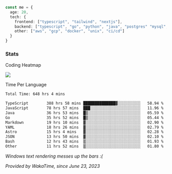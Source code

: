 ```ts
const me = {
  age: 20,
  tech: {
    frontend: ["typescript", "tailwind", "nextjs"],
    backend: ["typescript", "go", "python", "java", "postgres" "mysql", "redis"],
    other: ["aws", "gcp", "docker", "unix", "ci/cd"]
  }
}
```
### Stats

Coding Heatmap
 
<img src="https://wakatime.com/share/@dickey/75a000eb-7254-4d1a-890a-ae386a589cf1.svg"></img>
 
Time Per Language

<!--START_SECTION:waka-->

```txt
Total Time: 648 hrs 4 mins

TypeScript        388 hrs 58 mins ██████████████▓░░░░░░░░░░   58.94 %
JavaScript        78 hrs 57 mins  ███░░░░░░░░░░░░░░░░░░░░░░   11.96 %
Java              36 hrs 53 mins  █▒░░░░░░░░░░░░░░░░░░░░░░░   05.59 %
Go                35 hrs 52 mins  █▒░░░░░░░░░░░░░░░░░░░░░░░   05.44 %
Markdown          19 hrs 10 mins  ▓░░░░░░░░░░░░░░░░░░░░░░░░   02.90 %
YAML              18 hrs 26 mins  ▓░░░░░░░░░░░░░░░░░░░░░░░░   02.79 %
Astro             15 hrs 4 mins   ▓░░░░░░░░░░░░░░░░░░░░░░░░   02.28 %
JSON              13 hrs 50 mins  ▓░░░░░░░░░░░░░░░░░░░░░░░░   02.10 %
Bash              12 hrs 43 mins  ▒░░░░░░░░░░░░░░░░░░░░░░░░   01.93 %
Other             11 hrs 52 mins  ▒░░░░░░░░░░░░░░░░░░░░░░░░   01.80 %
```

<!--END_SECTION:waka-->

*Windows text rendering messes up the bars :(*

*Provided by WakaTime, since June 23, 2023*

